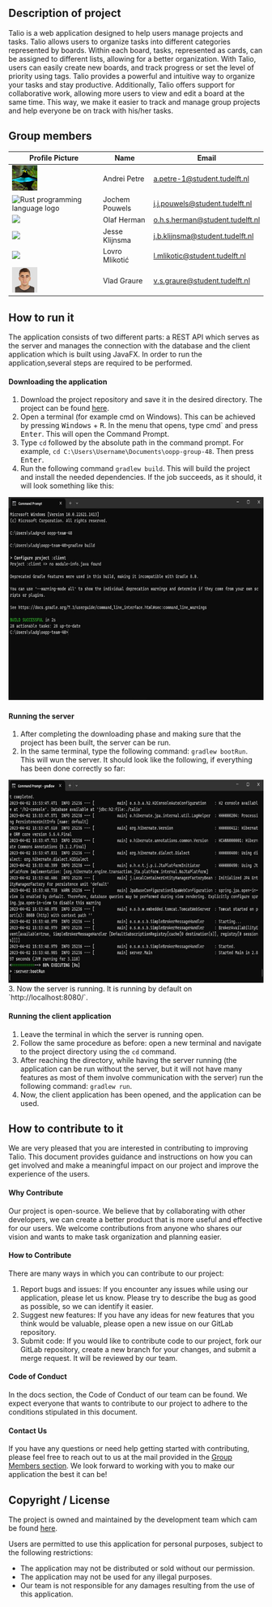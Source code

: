## Description of project
Talio is a web application designed to help users manage projects and tasks. Talio allows users to organize
tasks into different categories represented by boards. Within each board, tasks, represented as cards, can be assigned to different lists, allowing for a better
organization. With Talio, users can easily create new boards, and track progress or set the level of priority using tags.
Talio provides a powerful and intuitive way to organize your tasks and stay productive.
Additionally, Talio offers support for collaborative work, allowing more users to view and edit a board at the same time. This way, we make it easier
to track and manage group projects and help everyone be on track with his/her tasks.

## Group members
[](#group-members)

| Profile Picture                                                                                                                                           | Name           | Email                           |
|-----------------------------------------------------------------------------------------------------------------------------------------------------------|----------------|---------------------------------|
| ![birb](./resources/birb.png)                                                                                                                             | Andrei Petre   | a.petre-1@student.tudelft.nl    |
| <img src="https://upload.wikimedia.org/wikipedia/commons/d/d5/Rust_programming_language_black_logo.svg" alt="Rust programming language logo" height="50"> | Jochem Pouwels | j.j.pouwels@student.tudelft.nl  |
| ![](https://eu.ui-avatars.com/api/?name=OOPP&length=4&size=50&color=DDD&background=777&font-size=0.325)                                                   | Olaf Herman    | o.h.s.herman@student.tudelft.nl |
| ![](https://eu.ui-avatars.com/api/?name=OOPP&length=4&size=50&color=DDD&background=777&font-size=0.325)                                                   | Jesse Klijnsma | j.b.klijnsma@student.tudelft.nl |
| ![](https://eu.ui-avatars.com/api/?name=OOPP&length=4&size=50&color=DDD&background=777&font-size=0.325)                                                   | Lovro Mlikotić | l.mlikotic@student.tudelft.nl   |
| <img src="./resources/vlad.jpeg" height="50">                                                                                                             | Vlad Graure    | v.s.graure@student.tudelft.nl   |

## How to run it

The application consists of two different parts: a REST API which serves as the server and manages the connection with the database and
the client application which is built using JavaFX. In order to run the application,several steps are required to be performed.

#### Downloading the application
1. Download the project repository and save it in the desired directory. The project can be found [here](https://gitlab.ewi.tudelft.nl/cse1105/2022-2023/teams/oopp-team-48.git).
2. Open a terminal (for example cmd on Windows). This can be achieved by pressing <kbd>Windows</kbd> + <kbd>R</kbd>. In the menu that opens, type
cmd` and press <kbd>Enter</kbd>. This will open the Command Prompt.
3. Type `cd` followed by the absolute path in the command prompt. For example, `cd C:\Users\Username\Documents\oopp-group-48`. Then press <kbd>Enter</kbd>.
4. Run the following command `gradlew build`. This will build the project and install the needed dependencies. If the job succeeds, as it should, it will look something like this:
<img src="./resources/build.jpg" height="400">

#### Running the server
1. After completing the downloading phase and making sure that the project has been built, the server can be run.
2. In the same terminal, type the following command: `gradlew bootRun`. This will wun the server. It should look like the following, if everything has
been done correctly so far:
<img src="./resources/BootRun.jpg" height="400">
3. Now the server is running. It is running by default on `http://localhost:8080/`.

#### Running the client application
1. Leave the terminal in which the server is running open.
2. Follow the same procedure as before: open a new terminal and navigate to the project directory using the `cd` command.
3. After reaching the directory, while having the server running (the application can be run without the server, but it will not have many features as most of them involve
communication with the server) run the following command: `gradlew run`.
4. Now, the client application has been opened, and the application can be used.

## How to contribute to it
We are very pleased that you are interested in contributing to improving Talio. 
This document provides guidance and instructions on how you can get involved and make a meaningful impact on our project and improve the experience of the users.

#### Why Contribute
Our project is open-source. We believe that by collaborating with other developers, we can create a better product that is more useful and effective for our users.
We welcome contributions from anyone who shares our vision and wants to make task organization and planning easier.

#### How to Contribute
There are many ways in which you can contribute to our project:

1. Report bugs and issues: If you encounter any issues while using our application, please let us know. Please try to describe the
bug as good as possible, so we can identify it easier.
2. Suggest new features: If you have any ideas for new features that you think would be valuable, please open a new issue on our GitLab repository.
3. Submit code: If you would like to contribute code to our project, fork our GitLab repository, create a new branch for your changes, and submit a merge request. It will be
 reviewed by our team.

#### Code of Conduct
In the docs section, the Code of Conduct of our team can be found. We expect everyone that wants to contribute to our project to adhere to the conditions stipulated in this document.

#### Contact Us
If you have any questions or need help getting started with contributing, please feel free to reach out to us at the mail provided in the [Group Members section](#group-members). 
We look forward to working with you to make our application the best it can be!

## Copyright / License
The project is owned and maintained by the development team which cam be found [here](#group-members).

Users are permitted to use this application for personal purposes, subject to the following restrictions:

- The application may not be distributed or sold without our permission.
- The application may not be used for any illegal purposes.
- Our team is not responsible for any damages resulting from the use of this application.